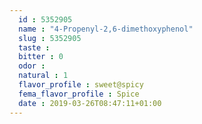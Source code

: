 ```yaml
---
  id : 5352905
  name : "4-Propenyl-2,6-dimethoxyphenol"
  slug : 5352905
  taste : 
  bitter : 0
  odor : 
  natural : 1
  flavor_profile : sweet@spicy
  fema_flavor_profile : Spice
  date : 2019-03-26T08:47:11+01:00
---
```




